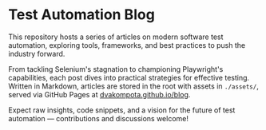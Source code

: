 # Test Automation Blog  

This repository hosts a series of articles on modern software test automation, exploring tools, frameworks, and best practices to push the industry forward.  

From tackling Selenium's stagnation to championing Playwright's capabilities, each post dives into practical strategies for effective testing. Written in Markdown, articles are stored in the root with assets in `./assets/`, served via GitHub Pages at [dvakompota.github.io/blog](https://dvakompota.github.io/blog).  

Expect raw insights, code snippets, and a vision for the future of test automation — contributions and discussions welcome!